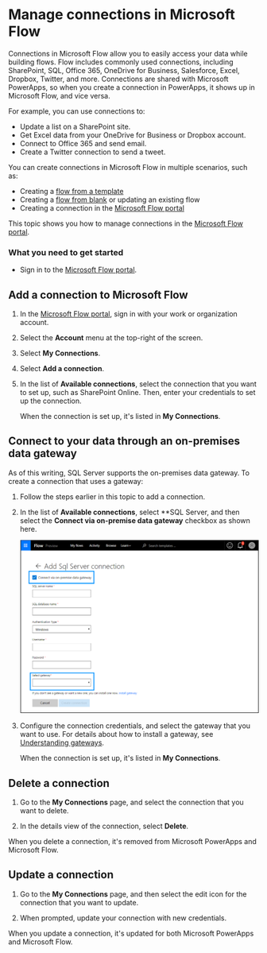 <properties
    pageTitle="Manage connections | Microsoft Flow"
    description="Add or manage connections to SharePoint, SQL, OneDrive for Business, Salesforce, Office 365, OneDrive, Dropbox, Twitter, Google Drive, and more"
    services=""
    suite="flow"
    documentationCenter="na"
    authors="stepsic-microsoft-com"
    manager="erikre"
    editor=""
    tags=""/>

<tags
   ms.service="flow"
   ms.devlang="na"
   ms.topic="article"
   ms.tgt_pltfrm="na"
   ms.workload="na"
   ms.date="04/23/2016"
   ms.author="stepsic"/>

# Manage connections in Microsoft Flow
Connections in Microsoft Flow allow you to easily access your data while building flows. Flow includes commonly used connections, including SharePoint, SQL, Office 365, OneDrive for Business, Salesforce, Excel, Dropbox, Twitter, and more. Connections are shared with Microsoft PowerApps, so when you create a connection in PowerApps, it shows up in Microsoft Flow, and vice versa.

For example, you can use connections to:

- Update a list on a SharePoint site.
- Get Excel data from your OneDrive for Business or Dropbox account.
- Connect to Office 365 and send email.
- Create a Twitter connection to send a tweet.

You can create connections in Microsoft Flow in multiple scenarios, such as:

- Creating a [flow from a template](get-started-logic-template.md)
- Creating a [flow from blank](get-started-logic-flow.md) or updating an existing flow
- Creating a connection in the [Microsoft Flow portal][1]

This topic shows you how to manage connections in the [Microsoft Flow portal][1].

### What you need to get started

- Sign in to the [Microsoft Flow portal][1].

## Add a connection to Microsoft Flow
1. In the [Microsoft Flow portal][1], sign in with your work or organization account.

1. Select the **Account** menu at the top-right of the screen.

1. Select **My Connections**.

1. Select **Add a connection**.

1. In the list of **Available connections**, select the connection that you want to set up, such as SharePoint Online. Then, enter your credentials to set up the connection.

	When the connection is set up, it's listed in **My Connections**.

## Connect to your data through an on-premises data gateway

As of this writing, SQL Server supports the on-premises data gateway. To create a connection that uses a gateway:

1. Follow the steps earlier in this topic to add a connection.

1. In the list of **Available connections**, select **SQL Server, and then select the **Connect via on-premise data gateway** checkbox as shown here.

	![Select gateway][2]

1. Configure the connection credentials, and select the gateway that you want to use. For details about how to install a gateway, see [Understanding gateways](gateway-reference.md).

	When the connection is set up, it's listed in **My Connections**.

## Delete a connection
1. Go to the **My Connections** page, and select the connection that you want to delete.

1. In the details view of the connection, select **Delete**.

When you delete a connection, it's removed from Microsoft PowerApps and Microsoft Flow.

## Update a connection

1. Go to the **My Connections** page, and then select the edit icon for the connection that you want to update.

1. When prompted, update your connection with new credentials.

When you update a connection, it's updated for both Microsoft PowerApps and Microsoft Flow.

<!--Reference links in article-->
[1]: https://flow.microsoft.com
[2]: ./media/connections/select-gateway.png
